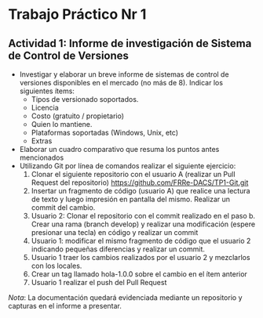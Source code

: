 # Trabajo Práctico Nr 1

## Actividad 1: Informe de investigación de Sistema de Control de Versiones
- Investigar y elaborar un breve informe de sistemas de control de versiones disponibles en el
mercado (no más de 8). Indicar los siguientes ítems:
  - Tipos de versionado soportados.
  - Licencia
  - Costo (gratuito / propietario)
  - Quien lo mantiene.
  - Plataformas soportadas (Windows, Unix, etc)
  - Extras
- Elaborar un cuadro comparativo que resuma los puntos antes mencionados
- Utilizando Git por línea de comandos realizar el siguiente ejercicio:
  1. Clonar el siguiente repositorio con el usuario A (realizar un Pull Request del repositorio)
https://github.com/FRRe-DACS/TP1-Git.git
  2. Insertar un fragmento de código (usuario A) que realice una lectura de texto y luego impresión en pantalla del mismo. Realizar un commit del cambio.
  3. Usuario 2: Clonar el repositorio con el commit realizado en el paso b. Crear una rama
(branch develop) y realizar una modificación (espere presionar una tecla) en código y realizar un commit
  4. Usuario 1: modificar el mismo fragmento de código que el usuario 2 indicando pequeñas
diferencias y realizar un commit.
  5. Usuario 1 traer los cambios realizados por el usuario 2 y mezclarlos con los locales.
  6. Crear un tag llamado hola-1.0.0 sobre el cambio en el ítem anterior
  7. Usuario 1 realizar el push del Pull Request

*Nota*: La documentación quedará evidenciada mediante un repositorio y capturas en el informe a
presentar.
